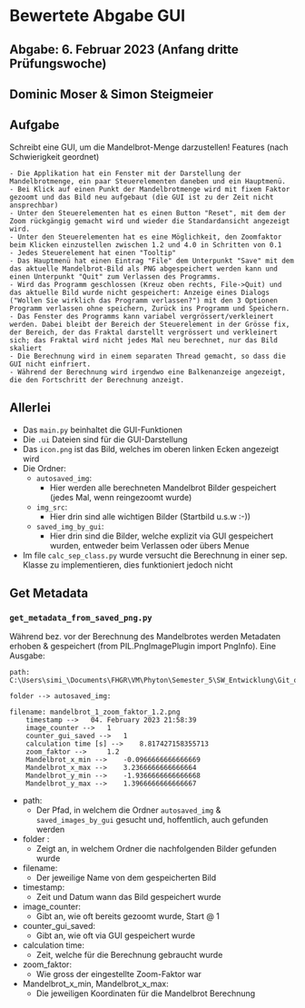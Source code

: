 
# Bewertete Abgabe GUI
## Abgabe: 6. Februar 2023 (Anfang dritte Prüfungswoche)
## Dominic Moser & Simon Steigmeier

## Aufgabe
Schreibt eine GUI, um die Mandelbrot-Menge darzustellen!
Features (nach Schwierigkeit geordnet)

    - Die Applikation hat ein Fenster mit der Darstellung der Mandelbrotmenge, ein paar Steuerelementen daneben und ein Hauptmenü.
    - Bei Klick auf einen Punkt der Mandelbrotmenge wird mit fixem Faktor gezoomt und das Bild neu aufgebaut (die GUI ist zu der Zeit nicht ansprechbar)
    - Unter den Steuerelementen hat es einen Button "Reset", mit dem der Zoom rückgängig gemacht wird und wieder die Standardansicht angezeigt wird.
    - Unter den Steuerelementen hat es eine Möglichkeit, den Zoomfaktor beim Klicken einzustellen zwischen 1.2 und 4.0 in Schritten von 0.1
    - Jedes Steuerelement hat einen "Tooltip"
    - Das Hauptmenü hat einen Eintrag "File" dem Unterpunkt "Save" mit dem das aktuelle Mandelbrot-Bild als PNG abgespeichert werden kann und einen Unterpunkt "Quit" zum Verlassen des Programms.
    - Wird das Programm geschlossen (Kreuz oben rechts, File->Quit) und das aktuelle Bild wurde nicht gespeichert: Anzeige eines Dialogs ("Wollen Sie wirklich das Programm verlassen?") mit den 3 Optionen Programm verlassen ohne speichern, Zurück ins Programm und Speichern.
    - Das Fenster des Programms kann variabel vergrössert/verkleinert werden. Dabei bleibt der Bereich der Steuerelement in der Grösse fix, der Bereich, der das Fraktal darstellt vergrössert und verkleinert sich; das Fraktal wird nicht jedes Mal neu berechnet, nur das Bild skaliert
    - Die Berechnung wird in einem separaten Thread gemacht, so dass die GUI nicht einfriert.
    - Während der Berechnung wird irgendwo eine Balkenanzeige angezeigt, die den Fortschritt der Berechnung anzeigt.

## Allerlei
- Das `main.py` beinhaltet die GUI-Funktionen
- Die `.ui` Dateien sind für die GUI-Darstellung
- Das `icon.png` ist das Bild, welches im oberen linken Ecken angezeigt wird
- Die Ordner:
  - `autosaved_img`:
    - Hier werden alle berechneten Mandelbrot Bilder gespeichert (jedes Mal, wenn reingezoomt wurde)
  - `img_src`:
    - Hier drin sind alle wichtigen Bilder (Startbild u.s.w :-))
  - `saved_img_by_gui`:
    - Hier drin sind die Bilder, welche explizit via GUI gespeichert wurden, entweder beim Verlassen oder übers Menue
- Im file `calc_sep_class.py` wurde versucht die Berechnung in einer sep. Klasse zu implementieren, dies funktioniert jedoch nicht

## Get Metadata
### `get_metadata_from_saved_png.py`
Während bez. vor der Berechnung des Mandelbrotes werden Metadaten erhoben & gespeichert (from PIL.PngImagePlugin import PngInfo). Eine Ausgabe:
````commandline
path: C:\Users\simi_\Documents\FHGR\VM\Phyton\Semester_5\SW_Entwicklung\Git_ordner_gui\gui_abgabe

folder --> autosaved_img:

filename: mandelbrot_1_zoom_faktor_1.2.png
	timestamp --> 	04. February 2023 21:58:39
	image_counter --> 	1
	counter_gui_saved --> 	1
	calculation time [s] --> 	8.817427158355713
	zoom_faktor --> 	1.2
	Mandelbrot_x_min --> 	-0.0966666666666669
	Mandelbrot_x_max --> 	3.2366666666666664
	Mandelbrot_y_min --> 	-1.9366666666666668
	Mandelbrot_y_max --> 	1.3966666666666667
````
- path:
  - Der Pfad, in welchem die Ordner `autosaved_img` & `saved_images_by_gui` gesucht und, hoffentlich, auch gefunden werden
- folder :
  - Zeigt an, in welchem Ordner die nachfolgenden Bilder gefunden wurde
- filename:
  - Der jeweilige Name von dem gespeicherten Bild
- timestamp:
  - Zeit und Datum wann das Bild gespeichert wurde
- image_counter:
  - Gibt an, wie oft bereits gezoomt wurde, Start @ 1
- counter_gui_saved:
  - Gibt an, wie oft via GUI gespeichert wurde
- calculation time:
  - Zeit, welche für die Berechnung gebraucht wurde
- zoom_faktor:
  - Wie gross der eingestellte Zoom-Faktor war
- Mandelbrot_x_min, Mandelbrot_x_max:
  - Die jeweiligen Koordinaten für die Mandelbrot Berechnung 















